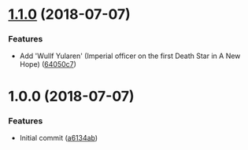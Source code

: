 # [1.1.0](https://github.com/michael-wolfenden/StarWarsNames/compare/v1.0.0...v1.1.0) (2018-07-07)


### Features

* Add 'Wullf Yularen' (Imperial officer on the first Death Star in A New Hope) ([64050c7](https://github.com/michael-wolfenden/StarWarsNames/commit/64050c7))

# 1.0.0 (2018-07-07)


### Features

* Initial commit ([a6134ab](https://github.com/michael-wolfenden/StarWarsNames/commit/a6134ab))
